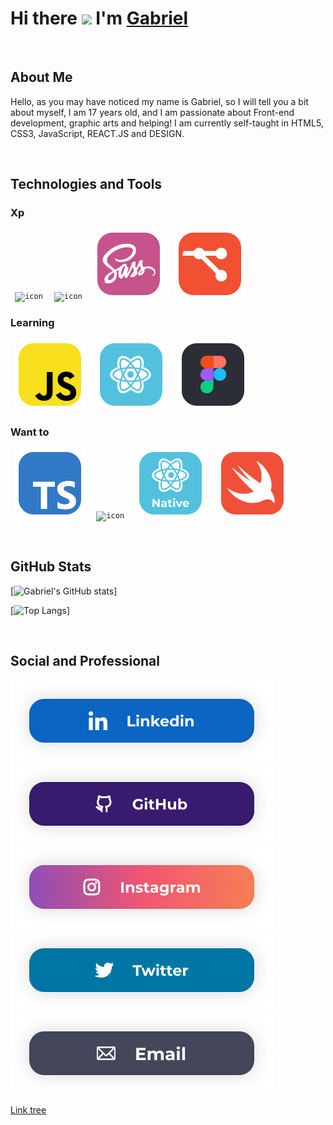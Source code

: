 # Hi there <img src=".GitHub/Hi.gif" width="38px"> I'm [Gabriel](https://stwgabriel.github.io/StwGabriel/)

<br>

## About Me

Hello, as you may have noticed my name is Gabriel, so I will tell you a bit about myself, I am 17 years old, and I am passionate about Front-end development, graphic arts and helping! I am currently self-taught in HTML5, CSS3, JavaScript, REACT.JS and DESIGN.


<br>

## Technologies and Tools

### Xp

<code height="30"> ![icon](https://github.com/StwGabriel/Assets/blob/main/icons/html5-icon.svg) </code>
<code> ![icon](https://github.com/StwGabriel/Assets/blob/main/icons/css3-icon.svg) </code>
<code> ![icon](https://github.com/StwGabriel/Assets/blob/main/icons/sass-icon.svg) </code>
<code> ![icon](https://github.com/StwGabriel/Assets/blob/main/icons/git-icon.svg) </code>

### Learning

<code> ![icon](https://github.com/StwGabriel/Assets/blob/main/icons/javascript-icon.svg) </code>
<code> ![icon](https://github.com/StwGabriel/Assets/blob/main/icons/react-icon.svg) </code>
<code> ![icon](https://github.com/StwGabriel/Assets/blob/main/icons/figma-icon.svg) </code>


### Want to

<code> ![icon](https://github.com/StwGabriel/Assets/blob/main/icons/typescript-icon.svg) </code>
<code> ![icon](https://github.com/StwGabriel/Assets/blob/main/icons/next-icon.svg) </code>
<code> ![icon](https://github.com/StwGabriel/Assets/blob/main/icons/react-native-icon.svg) </code>
<code> ![icon](https://github.com/StwGabriel/Assets/blob/main/icons/swift-icon.svg) </code>

<br>

## GitHub Stats

[![Gabriel's GitHub stats](https://github-readme-stats.vercel.app/api?username=StwGabriel&show_icons=true&theme=dark)]

[![Top Langs](https://github-readme-stats.vercel.app/api/top-langs/?username=StwGabriel&layout=compact&theme=dark)]

<br>

## Social and Professional

   [![shield](https://github.com/StwGabriel/Assets/blob/main/readme-shields/linkedin-shield.svg)](https://www.linkedin.com/in/stwgabriel/)
   [![shield](https://github.com/StwGabriel/Assets/blob/main/readme-shields/github-shield.svg)](https://github.com/StwGabriel)
   [![shield](https://github.com/StwGabriel/Assets/blob/main/readme-shields/instagram-shield.svg)](https://www.instagram.com/stwgabriel/)
   [![shield](https://github.com/StwGabriel/Assets/blob/main/readme-shields/twitter-shield.svg)](https://www.twitter.com/stwgabriel_/)
   [![shield](https://github.com/StwGabriel/Assets/blob/main/readme-shields/email-shield.svg)](mailto:gabrielstw@pm.me?Subject=Vim%20Pelo%20GitHub)

[ Link tree ](https://bit.ly/stwgabriel)
